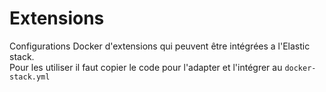 # Extensions

Configurations Docker d'extensions qui peuvent être intégrées a l'Elastic stack.  
Pour les utiliser il faut copier le code pour l'adapter et l'intégrer au `docker-stack.yml`